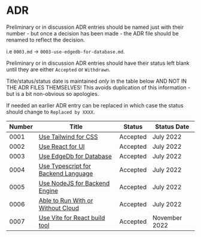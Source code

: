 # ADR

Preliminary or in discussion ADR entries should be named just with their number - but
once a decision has been made - the ADR file should be renamed to reflect the decision.

i.e `0003.md` -> `0003-use-edgedb-for-database.md`.

Preliminary or in discussion ADR entries should have their status left blank until they are
either `Accepted` or `Withdrawn`.

Title/status/status date is maintained _only_ in the table below
AND NOT IN THE ADR FILES THEMSELVES! This avoids
duplication of this information - but is a bit non-obvious so apologies.

If needed an earlier ADR entry can be replaced in which case the status should change to `Replaced by XXXX`.

| Number | Title                                                                              | Status   | Status Date   |
| ------ | ---------------------------------------------------------------------------------- | -------- | ------------- |
| 0001   | [Use Tailwind for CSS](0001-use-tailwind-for-css.md)                               | Accepted | July 2022     |
| 0002   | [Use React for UI](0002-use-react-for-ui.md)                                       | Accepted | July 2022     |
| 0003   | [Use EdgeDb for Database](0003-use-edgedb-for-database.md)                         | Accepted | July 2022     |
| 0004   | [Use Typescript for Backend Language](0004-use-typescript-for-backend-language.md) | Accepted | July 2022     |
| 0005   | [Use NodeJS for Backend Engine](0005-use-nodejs-for-backend-engine.md)             | Accepted | July 2022     |
| 0006   | [Able to Run With or Without Cloud](0006-able-to-run-with-or-without-cloud.md)     | Accepted | July 2022     |
| 0007   | [Use Vite for React build tool](0007-use-vite-for-reach-build-tool.md)             | Accepted | November 2022 |
